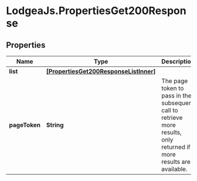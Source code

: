 # LodgeaJs.PropertiesGet200Response

## Properties

Name | Type | Description | Notes
------------ | ------------- | ------------- | -------------
**list** | [**[PropertiesGet200ResponseListInner]**](PropertiesGet200ResponseListInner.md) |  | 
**pageToken** | **String** | The page token to pass in the subsequent call to retrieve more results, only returned if more results are available. | [optional] 



